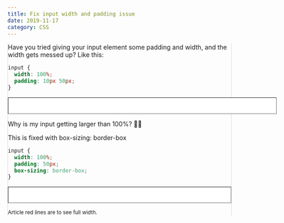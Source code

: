 ```yaml
---
title: Fix input width and padding issue
date: 2019-11-17
category: CSS
---
```


<section>

Have you tried giving your input element some padding and width, and the width gets messed up? Like this:

```css
input {
  width: 100%;
  padding: 10px 50px;
}
```

<input type="text">

Why is my input getting larger than 100%? 🤷‍😩

This is fixed with box-sizing: border-box

```css
input {
  width: 100%;
  padding: 50px;
  box-sizing: border-box;
}
```

<input type="text" class="fixed">

<small>Article red lines are to see full width.</small>

</section>

<style scoped>
input{
  width: 100%;
  padding: 10px 50px;
  border-width: 1px;
  box-sizing: initial;
}

.fixed{
  box-sizing: border-box;
}

section{
  border-left: 1px solid rgba(255, 0, 0, 0.2);
  border-right: 1px solid rgba(255, 0, 0, 0.2);
}
</style>
